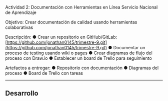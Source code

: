Actividad 2: Documentación con Herramientas en Línea
Servicio Nacional de Aprendizaje

Objetivo:  Crear documentación de calidad usando herramientas colaborativas

Descripción:
● Crear un repositorio en GitHub/GitLab: [https://github.com/jonathan0145/trimestre-9.git](https://github.com/jonathan0145/trimestre-9.git)
● Documentar un proceso de testing usando wiki o pages
● Crear diagramas de flujo del proceso con Draw.io
● Establecer un board de Trello para seguimiento

Artefactos a entregar:
● Repositorio con documentación
● Diagramas del proceso
● Board de Trello con tareas

---

## Desarrollo
